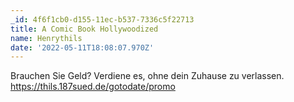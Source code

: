 ```yaml
---
_id: 4f6f1cb0-d155-11ec-b537-7336c5f22713
title: A Comic Book Hollywoodized
name: Henrythils
date: '2022-05-11T18:08:07.970Z'
---
```

Brauchen Sie Geld? Verdiene es, ohne dein Zuhause zu verlassen. https://thils.187sued.de/gotodate/promo
